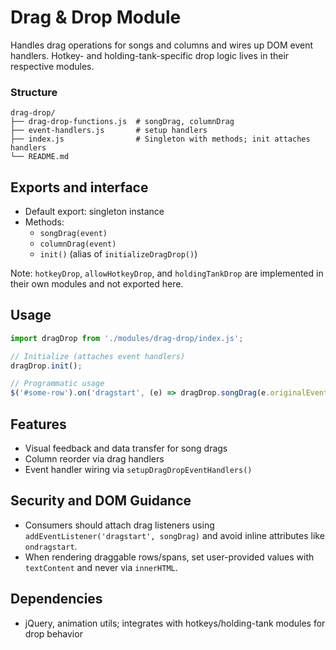 # Drag & Drop Module

Handles drag operations for songs and columns and wires up DOM event handlers. Hotkey- and holding-tank-specific drop logic lives in their respective modules.

### Structure
```
drag-drop/
├── drag-drop-functions.js  # songDrag, columnDrag
├── event-handlers.js       # setup handlers
├── index.js                # Singleton with methods; init attaches handlers
└── README.md
```

## Exports and interface

- Default export: singleton instance
- Methods:
  - `songDrag(event)`
  - `columnDrag(event)`
  - `init()` (alias of `initializeDragDrop()`)

Note: `hotkeyDrop`, `allowHotkeyDrop`, and `holdingTankDrop` are implemented in their own modules and not exported here.

## Usage
```javascript
import dragDrop from './modules/drag-drop/index.js';

// Initialize (attaches event handlers)
dragDrop.init();

// Programmatic usage
$('#some-row').on('dragstart', (e) => dragDrop.songDrag(e.originalEvent));
```

## Features
- Visual feedback and data transfer for song drags
- Column reorder via drag handlers
- Event handler wiring via `setupDragDropEventHandlers()`

## Security and DOM Guidance
- Consumers should attach drag listeners using `addEventListener('dragstart', songDrag)` and avoid inline attributes like `ondragstart`.
- When rendering draggable rows/spans, set user-provided values with `textContent` and never via `innerHTML`.

## Dependencies
- jQuery, animation utils; integrates with hotkeys/holding-tank modules for drop behavior